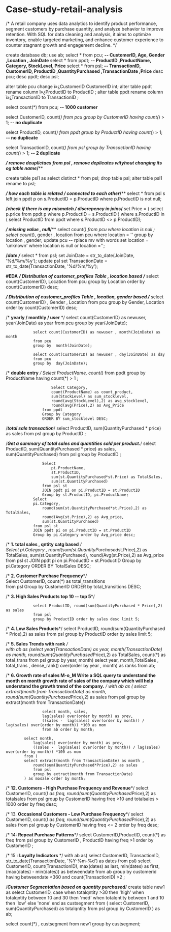 # Case-study-retail-analysis
/* A retail company uses data analytics to identify product performance, segment customers by purchase quantity, and analyze behavior to improve retention. With SQL for data cleaning and analysis, it aims to optimize inventory, enable targeted marketing, and enhance customer experience to counter stagnant growth and engagement decline. */

create database db;
use ab;
select * from pcu; **-- CustomerID, Age, Gender ,Location , JoinDate**
select * from ppdt; **-- ProductID ,ProductName, Category, StockLevel, Price**
select * from psl; **-- TransactionID, CustomerID, ProductID ,QuantityPurchased ,TransactionDate ,Price**
desc pcu;
desc ppdt;
desc psl; 

alter table pcu 
change ï»¿CustomerID CustomerID int;
alter table ppdt 
rename column ï»¿ProductID to ProductID ;
alter table ppdt 
rename column ï»¿TransactionID to TransactionID ;

select count(*) from pcu; **-- 1000 customer**

select CustomerID, count(*) from pcu 
group by CustomerID 
having count(*) > 1; **-- no duplicate**

select ProductID, count(*) from ppdt 
group by ProductID 
having count(*) > 1; **-- no duplicate**

select TransactionID, count(*) from psl 
group by TransactionID 
having count(*) > 1; **-- 2 duplicate** 

****/* remove deuplictaes from psl , remove deplicates wityhout changing its og table name*/****

create table psl1 as
select distinct * from psl; 
drop table psl; 
alter table psl1
rename to psl; 

****/* how each table is related / connected to each other*/****
select * from psl s
left join ppdt p on s.ProductID = p.ProductID
where p.ProductID is not null;

**/*check if there is any mismatch / discrepency in joins*/**
set Price = (
		select p.price from ppdt p
        where p.ProductID = s.ProductID )
where s.ProductID in (
		select ProductID from ppdt where s.ProductID <> p.ProductID);

****/* missing value , null*/****
select count(*) from pcu where location is null ;
select count(*), gender , location from pcu  where location = '' group by location , gender;
update pcu -- rplace mv with words 
set location = 'unknown'
where location is null or location ='';

**/*date */****
select * from psl;
set JoinDate = str_to_date(JoinDate, '%d/%m/%y');
update psl
set TransactionDate = str_to_date(TransactionDate, '%d/%m/%y');

**#EDA**
****/* Distribution of customer_profiles Table , location based */****
				select count(CustomerID), Location 
				from pcu
				group by Location
				order by count(CustomerID) desc;

****/* Distribution of customer_profiles Table , location, gender based */****
				select count(CustomerID) , Gender , Location
				from pcu
				group by Gender, Location
				order by count(CustomerID) desc;

/* **yearly / monthly / user** */
				select count(CustomerID) as newuser, year(JoinDate) as year
                from pcu
                group by year(JoinDate);

				select count(CustomerID) as newuser , month(JoinDate) as month
                from pcu
                group by  month(JoinDate);
                
  				select count(CustomerID) as newuser , day(JoinDate) as day
                from pcu
                group by  day(JoinDate);        
                
/* **double entry** */
					Select ProductName, 
					count(*) from  ppdt 
					group by ProductName having count(*) > 1 ;
                    
						Select Category, 
						count(ProductName) as count_product,
						sum(StockLevel) as sum_stocklevel,
						round(avg(StockLevel),2) as avg_stocklevel,
						round(avg(Price),2) as Avg_Price
					from ppdt
					Group by Category
					ORDER BY sum_stocklevel DESC;

/***total sale transaction***/
					select ProductID,
                    sum(QuantityPurchased * price) as sales
                    from psl 
                    group by ProductID ;
                    
/***Get a summary of total sales and quantities sold per product.***/
					select ProductID,
                    sum(QuantityPurchased * price) as sales,
                    sum(QuantityPurchased)
                    from psl 
                    group by ProductID ;
 
       
					Select 
						pi.ProductName,
						st.ProductID, 
						sum(st.QuantityPurchased*st.Price) as TotalSales, 
						sum(st.QuantityPurchased)
					from psl st
					JOIN ppdt pi on pi.ProductID = st.ProductID
					Group by st.ProductID, pi.ProductName;                   
				Select 
				pi.Category,
					round(sum(st.QuantityPurchased*st.Price),2) as TotalSales, 
                    round(Avg(st.Price),2) as Avg_price,
					sum(st.QuantityPurchased)
				from psl st
				JOIN ppdt pi on pi.ProductID = st.ProductID
				Group by pi.Category order by Avg_price desc;  

/* **1. total sales , qntity catg based** */                    
						Select 
							pi.Category ,
							round(sum(st.QuantityPurchased*st.Price),2) as TotalSales, 
							sum(st.QuantityPurchased),
							round(Avg(st.Price),2) as Avg_price
						from psl st
						JOIN ppdt pi on pi.ProductID = st.ProductID
						Group by pi.Category 
						ORDER BY TotalSales DESC; 

/* **2. Customer Purchase Frequency***/                        
				Select 
					CustomerID, 
					count(*) as total_transitions    
				from psl
				Group by CustomerID
				ORDER by  total_transitions DESC;
						
 /* **3. High Sales Products  top 10 -- top 5***/
 
				select ProductID, round(sum(QuantityPurchased * Price),2) as sales
                from psl
                group by ProductID order by sales desc limit 5;
				
/* **4. Low Sales Products***/
				select ProductID, round(sum(QuantityPurchased * Price),2) as sales
                from psl
                group by ProductID order by sales limit 5;							

/* **5. Sales Trends with rank** */                    
						with ab as (select  year(TransactionDate) as year,
                        month(TransactionDate) as month,
                        	round(sum(QuantityPurchased*Price),2) as TotalSales,
							count(*) as total_trans
                        from psl group by year, month)
                        select year, month,TotalSales , total_trans , 
                        dense_rank() over(order by year , month)  as ranks from ab;
                    
/* **6. Growth rate of sales M-o_M  Write a SQL query to understand the month on month growth rate of sales of the company 
which will help understand the growth trend of the company.** */
				with ab as (
                select extract(month from TransactionDate) as month,
                round(sum(QuantityPurchased*Price),2) as sales from psl
                group by extract(month from TransactionDate))
                
					select month, sales, 
                    lag(sales) over(order by month) as prev,
                    ((sales -  lag(sales) over(order by month)) / lag(sales) over(order by month)) *100 as mom
                    from ab order by month;
                    
			select month, 
				lag(sales) over(order by month) as prev,
				((sales -  lag(sales) over(order by month)) / lag(sales) over(order by month)) *100 as mom
			from (
			select extract(month from TransactionDate) as month , 
                round(sum(QuantityPurchased*Price),2) as sales 
                from psl
                group by extract(month from TransactionDate)
			) as mosale order by month;
  
/* **12. Customers - High Purchase Frequency and Revenue***/
		select CustomerID, count(*) as freq,
        round(sum(QuantityPurchased*Price),2) as totalsales
         from psl
         group by CustomerID 
	  having freq >10  and totalsales > 1000
         order by freq desc;

/* 13. **Occasional Customers - Low Purchase Frequency***/
				select CustomerID, count(*) as freq,
        round(sum(QuantityPurchased*Price),2) as sales
         from psl
         group by CustomerID 
         having freq <= 2
         order by freq desc;

/* 14: **Repeat Purchase Patterns***/
		select CustomerID,ProductID,  count(*) as freq
         from psl
         group by CustomerID , ProductID
         having freq >1
         order by CustomerID ;

/* 15 : **Loyalty Indicators** */ 
		with ab as( select
        CustomerID, TransactionID,
        str_to_date(TransactionDate, '%Y-%m-%d') as dates from psl)
			select 
            CustomerID, count(TransactionID),
            max(dates) as last, 
            min(dates) as first,
            (max(dates) - min(dates)) as betweendate
            from ab 
            group by customerid
            having betweendate <360 and count(TransactionID) >2 ;

/***Customer Segmentation based on quantity purchased***/
      			create table new1 as 
                    select CustomerID, 
                    case when totalqntity >30 then 'high'
                    when totalqntity between 10 and 30 then 'med'
                    when totalqntity between 1 and 10 then 'low' 
                    else 'none' end as custsegment
                from 
                    (
                    select CustomerID,
                    sum(QuantityPurchased)  as totalqntity
                    from psl
                    group by CustomerID ) as ab;              
                    
select count(*) , custsegment from new1
 group by custsegment;           
